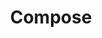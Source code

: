 ---
facebook: https://facebook.com/composeio
git: https://github.com/bdadam/OptimizedWebfontLoading
googleplus: https://plus.google.com/+ComposeIo
linkedin: https://linkedin.com/company/composeio
logohandle: compose
sort: compose
title: Compose
twitter: https://x.com/composeio
website: https://www.compose.com/
wikipedia: https://en.wikipedia.org/wiki/Compose.io
youtube: https://youtube.com/composeio
---